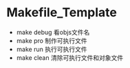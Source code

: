 # Makefile_Template
- make debug 看objs文件名
- make pro 制作可执行文件
- make run 执行可执行文件
- make clean 清除可执行文件和对象文件